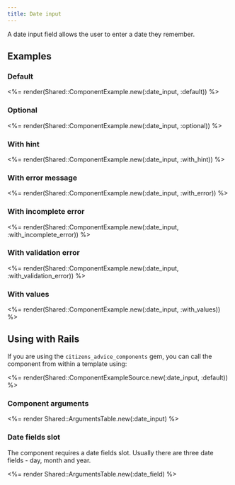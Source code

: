 ```yaml
---
title: Date input
---
```


A date input field allows the user to enter a date they remember.

## Examples

### Default

<%= render(Shared::ComponentExample.new(:date_input, :default)) %>

### Optional

<%= render(Shared::ComponentExample.new(:date_input, :optional)) %>

### With hint

<%= render(Shared::ComponentExample.new(:date_input, :with_hint)) %>

### With error message

<%= render(Shared::ComponentExample.new(:date_input, :with_error)) %>

### With incomplete error

<%= render(Shared::ComponentExample.new(:date_input, :with_incomplete_error)) %>

### With validation error

<%= render(Shared::ComponentExample.new(:date_input, :with_validation_error)) %>

### With values

<%= render(Shared::ComponentExample.new(:date_input, :with_values)) %>

## Using with Rails

If you are using the `citizens_advice_components` gem, you can call the component from within a template using:

<%= render(Shared::ComponentExampleSource.new(:date_input, :default)) %>

### Component arguments

<%= render Shared::ArgumentsTable.new(:date_input) %>

### Date fields slot
The component requires a date fields slot. Usually there are three date fields - day, month and year.

<%= render Shared::ArgumentsTable.new(:date_field) %>

